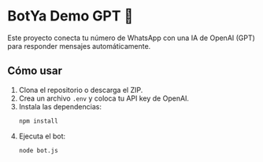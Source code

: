 # BotYa Demo GPT 🤖

Este proyecto conecta tu número de WhatsApp con una IA de OpenAI (GPT) para responder mensajes automáticamente.

## Cómo usar

1. Clona el repositorio o descarga el ZIP.
2. Crea un archivo `.env` y coloca tu API key de OpenAI.
3. Instala las dependencias:
   ```bash
   npm install
   ```
4. Ejecuta el bot:
   ```bash
   node bot.js
   ```
